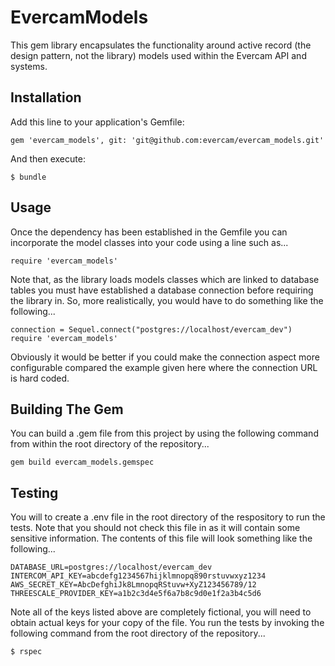 # EvercamModels

This gem library encapsulates the functionality around active record (the design
pattern, not the library) models used within the Evercam API and systems.

## Installation

Add this line to your application's Gemfile:

    gem 'evercam_models', git: 'git@github.com:evercam/evercam_models.git'

And then execute:

    $ bundle

## Usage

Once the dependency has been established in the Gemfile you can incorporate
the model classes into your code using a line such as...

    require 'evercam_models'

Note that, as the library loads models classes which are linked to database
tables you must have established a database connection before requiring the
library in. So, more realistically, you would have to do something like the
following...

    connection = Sequel.connect("postgres://localhost/evercam_dev")
    require 'evercam_models'

Obviously it would be better if you could make the connection aspect more
configurable compared the example given here where the connection URL is hard
coded.

## Building The Gem

You can build a .gem file from this project by using the following command from
within the root directory of the repository...

    gem build evercam_models.gemspec

## Testing

You will to create a .env file in the root directory of the respository to run
the tests. Note that you should not check this file in as it will contain some
sensitive information. The contents of this file will look something like the
following...

    DATABASE_URL=postgres://localhost/evercam_dev
    INTERCOM_API_KEY=abcdefg1234567hijklmnopq890rstuvwxyz1234
    AWS_SECRET_KEY=AbcDefghiJk8LmnopqRStuvw+XyZ123456789/12
    THREESCALE_PROVIDER_KEY=a1b2c3d4e5f6a7b8c9d0e1f2a3b4c5d6

Note all of the keys listed above are completely fictional, you will need to
obtain actual keys for your copy of the file. You run the tests by invoking the
following command from the root directory of the repository...

    $ rspec
